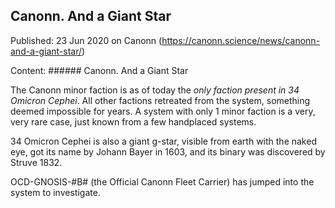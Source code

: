 ## Canonn. And a Giant Star

Published: 23 Jun 2020 on Canonn (https://canonn.science/news/canonn-and-a-giant-star/)

Content: ###### Canonn. And a Giant Star

The Canonn minor faction is as of today the *only faction present in 34 Omicron Cephei*. All other factions retreated from the system, something deemed impossible for years. A system with only 1 minor faction is a very, very rare case, just known from a few handplaced systems.

34 Omicron Cephei is also a giant g-star, visible from earth with the naked eye, got its name by Johann Bayer in 1603, and its binary was discovered by Struve 1832.

OCD-GNOSIS-#B# (the Official Canonn Fleet Carrier) has jumped into the system to investigate.